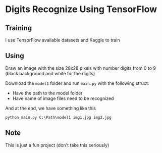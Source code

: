 # Digits Recognize Using TensorFlow

## Training

I use TensorFlow available datasets and Kaggle to train

## Using

Draw an image with the size 28x28 pixels with number digits from 0 to 9 (black background and white for the digits)

Download the `model1` folder and run `main.py` with the following struct:
- Have the path to the model folder
- Have name of image files need to be recognized

And at the end, we have something like this
```
python main.py C:\Path\model1 img1.jpg img2.jpg
```

## Note
This is just a fun project (don't take this seriously)
